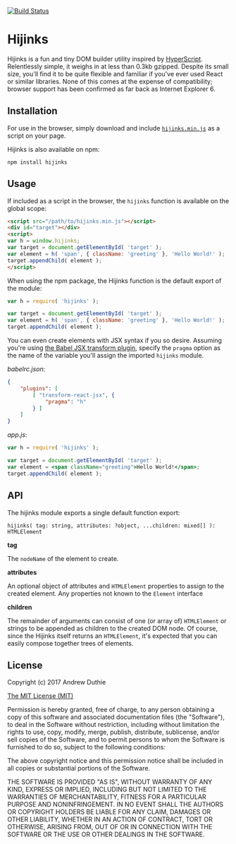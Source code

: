 [![Build Status](https://travis-ci.org/aduth/hijinks.svg)](https://travis-ci.org/aduth/hijinks)

# Hijinks

Hijinks is a fun and tiny DOM builder utility inspired by [HyperScript](https://github.com/hyperhype/hyperscript). Relentlessly simple, it weighs in at less than 0.3kb gzipped. Despite its small size, you'll find it to be quite flexible and familiar if you've ever used React or similar libraries. None of this comes at the expense of compatibility; browser support has been confirmed as far back as Internet Explorer 6.

## Installation

For use in the browser, simply download and include [`hijinks.min.js`](./hijinks.min.js) as a script on your page.

Hijinks is also available on npm:

```
npm install hijinks
```

## Usage

If included as a script in the browser, the `hijinks` function is available on the global scope:

```html
<script src="/path/to/hijinks.min.js"></script>
<div id="target"></div>
<script>
var h = window.hijinks;
var target = document.getElementById( 'target' );
var element = h( 'span', { className: 'greeting' }, 'Hello World!' );
target.appendChild( element );
</script>
```

When using the npm package, the Hijinks function is the default export of the module:

```js
var h = require( 'hijinks' );

var target = document.getElementById( 'target' );
var element = h( 'span', { className: 'greeting' }, 'Hello World!' );
target.appendChild( element );
```

You can even create elements with JSX syntax if you so desire. Assuming you're using [the Babel JSX transform plugin](https://www.npmjs.com/package/babel-plugin-transform-react-jsx#options), specify the `pragma` option as the name of the variable you'll assign the imported `hijinks` module.

_babelrc.json_:

```json
{
	"plugins": [
		[ "transform-react-jsx", {
			"pragma": "h"
		} ]
	]
}
```

_app.js_:

```jsx
var h = require( 'hijinks' );

var target = document.getElementById( 'target' );
var element = <span className="greeting">Hello World!</span>;
target.appendChild( element );
```

## API

The hijinks module exports a single default function export:

```
hijinks( tag: string, attributes: ?object, ...children: mixed[] ): HTMLElement
```

**tag**

The `nodeName` of the element to create.

**attributes**

An optional object of attributes and `HTMLElement` properties to assign to the created element. Any properties not known to the `Element` interface

**children**

The remainder of arguments can consist of one (or array of) `HTMLElement` or strings to be appended as children to the created DOM node. Of course, since the Hijinks itself returns an `HTMLElement`, it's expected that you can easily compose together trees of elements.

## License

Copyright (c) 2017 Andrew Duthie

[The MIT License (MIT)](https://opensource.org/licenses/MIT)

Permission is hereby granted, free of charge, to any person obtaining a copy of this software and associated documentation files (the "Software"), to deal in the Software without restriction, including without limitation the rights to use, copy, modify, merge, publish, distribute, sublicense, and/or sell copies of the Software, and to permit persons to whom the Software is furnished to do so, subject to the following conditions:

The above copyright notice and this permission notice shall be included in all copies or substantial portions of the Software.

THE SOFTWARE IS PROVIDED "AS IS", WITHOUT WARRANTY OF ANY KIND, EXPRESS OR IMPLIED, INCLUDING BUT NOT LIMITED TO THE WARRANTIES OF MERCHANTABILITY, FITNESS FOR A PARTICULAR PURPOSE AND NONINFRINGEMENT. IN NO EVENT SHALL THE AUTHORS OR COPYRIGHT HOLDERS BE LIABLE FOR ANY CLAIM, DAMAGES OR OTHER LIABILITY, WHETHER IN AN ACTION OF CONTRACT, TORT OR OTHERWISE, ARISING FROM, OUT OF OR IN CONNECTION WITH THE SOFTWARE OR THE USE OR OTHER DEALINGS IN THE SOFTWARE.
